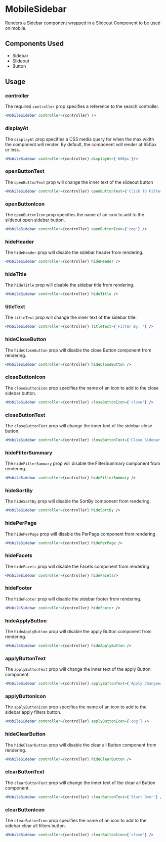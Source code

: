 # MobileSidebar
Renders a Sidebar component wrapped in a Slideout Component to be used on mobile. 


## Components Used
- Sidebar
- Slideout
- Button


## Usage

### controller
The required `controller` prop specifies a reference to the search controller.

```jsx
<MobileSidebar controller={controller} />
```

### displayAt
The `displayAt` prop specifies a CSS media query for when the max width the component will render. By default, the component will render at 650px or less. 

```jsx
<MobileSidebar controller={controller} displayAt={'600px'}/>
```

### openButtonText
The `openButtonText` prop will change the inner text of the slideout button

```jsx
<MobileSidebar controller={controller} openButtonText={'Click To Filter'} />
```

### openButtonIcon
The `openButtonIcon` prop specifies the name of an icon to add to the slideout open sidebar button.

```jsx
<MobileSidebar controller={controller} openButtonIcon={'cog'} />
```

### hideHeader
The `hideHeader` prop will disable the sidebar header from rendering. 

```jsx
<MobileSidebar controller={controller} hideHeader />
```

### hideTitle
The `hideTitle` prop will disable the sidebar title from rendering.

```jsx
<MobileSidebar controller={controller} hideTitle />
```

### titleText
The `titleText` prop will change the inner text of the sidebar title.
```jsx
<MobileSidebar controller={controller} titleText={'Filter By: '} />
```

### hideCloseButton
The `hideCloseButton` prop will disable the close Button component from rendering.

```jsx
<MobileSidebar controller={controller} hideCloseButton />
```

### closeButtonIcon 
The `closeButtonIcon` prop specifies the name of an icon to add to the close sidebar button.

```jsx
<MobileSidebar controller={controller} closeButtonIcon={'close'} />
```

### closeButtonText
The `closeButtonText` prop will change the inner text of the sidebar close button.
```jsx
<MobileSidebar controller={controller} closeButtonText={'Close Sidebar'} />
```

### hideFilterSummary
The `hideFilterSummary` prop will disable the FilterSummary component from rendering.

```jsx
<MobileSidebar controller={controller} hideFilterSummary />
```

### hideSortBy
The `hideSortBy` prop will disable the SortBy component from rendering.

```jsx
<MobileSidebar controller={controller} hideSortBy />
```

### hidePerPage
The `hidePerPage` prop will disable the PerPage component from rendering.

```jsx
<MobileSidebar controller={controller} hidePerPage />
```

### hideFacets
The `hideFacets` prop will disable the Facets component from rendering.
```jsx
<MobileSidebar controller={controller} hideFacets/>
```

### hideFooter
The `hideFooter` prop will disable the sidebar footer from rendering. 

```jsx
<MobileSidebar controller={controller} hideFooter />
```

### hideApplyButton
The `hideApplyButton` prop will disable the apply Button component from rendering.

```jsx
<MobileSidebar controller={controller} hideApplyButton />
```

### applyButtonText
The `applyButtonText` prop will change the inner text of the apply Button component.

```jsx
<MobileSidebar controller={controller} applyButtonText={'Apply Changees'} />
```

### applyButtonIcon 
The `applyButtonIcon` prop specifies the name of an icon to add to the sidebar apply filters button.

```jsx
<MobileSidebar controller={controller} applyButtonIcon={'cog'} />
```

### hideClearButton
The `hideClearButton` prop will disable the clear all Button component from rendering.

```jsx
<MobileSidebar controller={controller} hideClearButton />
```

### clearButtonText
The `clearButtonText` prop will change the inner text of the clear all Button component.

```jsx
<MobileSidebar controller={controller} clearButtonText={'Start Over'} />
```

### clearButtonIcon 
The `clearButtonIcon` prop specifies the name of an icon to add to the sidebar clear all filters button.

```jsx
<MobileSidebar controller={controller} clearButtonIcon={'close'} />
```

